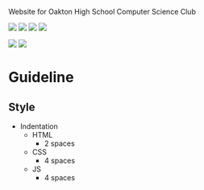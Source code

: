 Website for Oakton High School Computer Science Club


![](https://img.shields.io/badge/jQuery-v3.1.1-blue.svg) ![](https://img.shields.io/badge/Bootstrap-3.3.7-blue.svg) ![](https://img.shields.io/badge/font--awesome-4.6.3-blue.svg) ![](https://img.shields.io/badge/bootstrap--notify-3.1.3-blue.svg)

![](https://img.shields.io/badge/html5shiv-3.7.0-lightgray.svg) ![](https://img.shields.io/badge/Respond-1.4.2-lightgray.svg)

# Guideline

## Style
- Indentation
	- HTML
		- 2 spaces
	- CSS
		- 4 spaces
	- JS
		- 4 spaces
